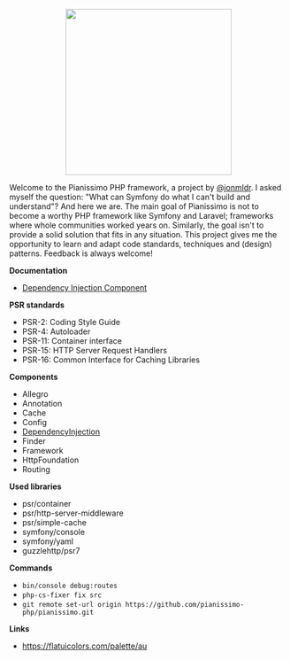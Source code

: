 <p align="center">
    <a href="https://jonmulder.nl" target="_blank">
        <img src="https://jonmulder.nl/pianissimo-logo1.1.svg" width="300px">
    </a>
</p>

Welcome to the Pianissimo PHP framework, a project by [@jonmldr](https://github.com/jonmldr).
I asked myself the question: "What can Symfony do what I can't build and understand"?
And here we are. The main goal of Pianissimo is not to become a worthy PHP framework like Symfony and Laravel; frameworks where whole communities worked years on.
Similarly, the goal isn't to provide a solid solution that fits in any situation.
This project gives me the opportunity to learn and adapt code standards, techniques and (design) patterns.
Feedback is always welcome!

**Documentation**
- [Dependency Injection Component](https://github.com/pianissimo-php/dependency-injection)

**PSR standards**
- PSR-2: Coding Style Guide
- PSR-4: Autoloader
- PSR-11: Container interface
- PSR-15: HTTP Server Request Handlers
- PSR-16: Common Interface for Caching Libraries

**Components**
- Allegro
- Annotation
- Cache
- Config
- [DependencyInjection](https://github.com/pianissimo-php/dependency-injection)
- Finder
- Framework
- HttpFoundation
- Routing

**Used libraries**
- psr/container
- psr/http-server-middleware
- psr/simple-cache
- symfony/console
- symfony/yaml
- guzzlehttp/psr7

**Commands**
- `bin/console debug:routes`
- `php-cs-fixer fix src`
- `git remote set-url origin https://github.com/pianissimo-php/pianissimo.git`

**Links**
- https://flatuicolors.com/palette/au
